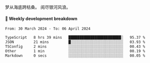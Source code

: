 梦从海底跨枯桑。
阅尽银河风浪。


#### 📝 Weekly development breakdown

<!--START_SECTION:waka-->

```txt
From: 30 March 2024 - To: 06 April 2024

TypeScript   8 hrs 39 mins   ████████████████████████░   95.37 %
JSON         21 mins         █░░░░░░░░░░░░░░░░░░░░░░░░   03.93 %
TSConfig     2 mins          ░░░░░░░░░░░░░░░░░░░░░░░░░   00.43 %
Other        1 min           ░░░░░░░░░░░░░░░░░░░░░░░░░   00.19 %
Markdown     0 secs          ░░░░░░░░░░░░░░░░░░░░░░░░░   00.05 %
```

<!--END_SECTION:waka-->



